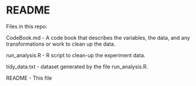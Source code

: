 # README

Files in this repo:

CodeBook.md - A code book that describes the variables, the data, and any transformations or work to clean up the data.

run_analysis.R - R script to clean-up the experiment data.

tidy_data.txt - dataset generated by the file run_analysis.R.

README - This file
